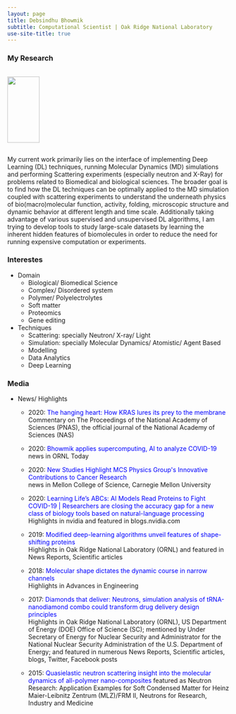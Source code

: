 ```yaml
---
layout: page
title: Debsindhu Bhowmik
subtitle: Computational Scientist | Oak Ridge National Laboratory  
use-site-title: true
---
```


### **My Research**  

<img src="https://www.ornl.gov/sites/default/files/new_nanodiamond_0001.png" height="150" width="38%" style="margin: 15px 35px 15px 0px"></a>  

My current work primarily lies on the interface of implementing Deep Learning (DL) techniques, running Molecular Dynamics
(MD) simulations and performing Scattering experiments (especially neutron and X-Ray) for problems related to Biomedical and 
biological sciences. The broader goal is to find how the DL techniques can be optimally applied to the MD simulation 
coupled with scattering experiments to understand the underneath physics of bio(macro)molecular function, activity, 
folding, microscopic structure and dynamic behavior at different length and time scale. Additionally taking advantage 
of various supervised and unsupervised DL algorithms, I am trying to develop tools to study large-scale datasets by 
learning the inherent hidden features of biomolecules in order to reduce the need for running expensive computation or 
experiments.  

### **Interestes**     

* Domain
    * Biological/ Biomedical Science
    * Complex/ Disordered system
    * Polymer/ Polyelectrolytes
    * Soft matter
    * Proteomics
    * Gene editing
* Techniques
    * Scattering: specially Neutron/ X-ray/ Light
    * Simulation: specially Molecular Dynamics/ Atomistic/ Agent Based
    * Modelling
    * Data Analytics
    * Deep Learning       

### **Media**    

* News/ Highlights  
    * 2020: <span style="color:blue">The hanging heart: How KRAS lures its prey to the membrane</span>   
      Commentary on The Proceedings of the National Academy of Sciences (PNAS), the official journal of the National Academy of Sciences (NAS)   
      
    * 2020: <span style="color:blue">Bhowmik applies supercomputing, AI to analyze COVID-19</span>   
      news in ORNL Today        

    * 2020: <span style="color:blue">New Studies Highlight MCS Physics Group's Innovative Contributions to Cancer Research</span>   
      news in Mellon College of Science, Carnegie Mellon University    

    * 2020: <span style="color:blue">Learning Life’s ABCs: AI Models Read Proteins to Fight COVID-19 | Researchers are closing the accuracy gap for a new class of biology tools based on natural-language processing</span>   
      Highlights in nvidia and featured in blogs.nvidia.com      

    * 2019: <span style="color:blue">Modified deep-learning algorithms unveil features of shape-shifting proteins</span>   
      Highlights in Oak Ridge National Laboratory (ORNL) and featured in News Reports, Scientific articles    

    * 2018: <span style="color:blue">Molecular shape dictates the dynamic course in narrow channels</span>   
      Highlights in Advances in Engineering 

    * 2017: <span style="color:blue">Diamonds that deliver: Neutrons, simulation analysis of tRNA-nanodiamond combo could transform drug delivery design principles</span>   
      Highlights in Oak Ridge National Laboratory (ORNL), US Department of Energy (DOE) Office of Science (SC); mentioned by Under Secretary of Energy for Nuclear Security and Administrator for the National Nuclear Security Administration of the U.S. Department of Energy; and featured in numerous News Reports, Scientific articles, blogs, Twitter, Facebook posts    
      
    * 2015: <span style="color:blue">Quasielastic neutron scattering insight into the molecular dynamics of all-polymer nano-composites</span> 
      featured as Neutron Research: Application Examples for Soft Condensed Matter for Heinz Maier-Leibnitz Zentrum (MLZ)/FRM II, Neutrons for Research, Industry and Medicine

 


